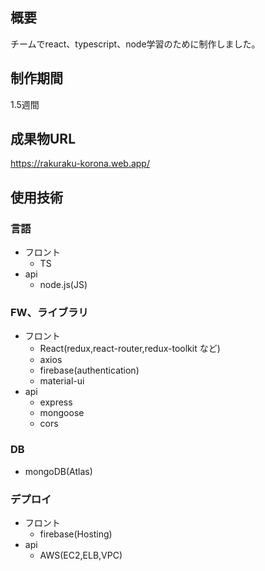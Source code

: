 ## 概要
チームでreact、typescript、node学習のために制作しました。
## 制作期間
1.5週間
## 成果物URL
https://rakuraku-korona.web.app/
## 使用技術
### 言語

- フロント
  - TS
- api
  - node.js(JS)

### FW、ライブラリ

- フロント
  - React(redux,react-router,redux-toolkit など)
  - axios
  - firebase(authentication)
  - material-ui
- api
  - express
  - mongoose
  - cors

### DB

- mongoDB(Atlas)

### デプロイ

- フロント
  - firebase(Hosting)
- api
  - AWS(EC2,ELB,VPC)

